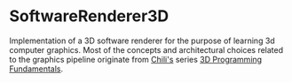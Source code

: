 # SoftwareRenderer3D
Implementation of a 3D software renderer for the purpose of learning 3d computer graphics. Most of the concepts and architectural choices related to the graphics pipeline originate from [Chili's](https://www.planetchili.net) series [3D Programming Fundamentals](https://www.youtube.com/watch?v=uehGqieEbus).
